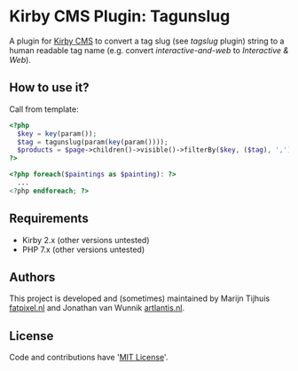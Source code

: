 # Kirby CMS Plugin: Tagunslug

A plugin for [Kirby CMS](http://getkirby.com) to convert a tag slug (see *tagslug* plugin) string to a human readable tag name (e.g. convert *interactive-and-web* to *Interactive & Web*).

## How to use it?

Call from template:

```php
<?php
  $key = key(param());
  $tag = tagunslug(param(key(param())));
  $products = $page->children()->visible()->filterBy($key, ($tag), ',')->flip()->paginate(24);
?>

<?php foreach($paintings as $painting):	?>
  ...
<?php endforeach; ?>
```

## Requirements

- Kirby 2.x (other versions untested)
- PHP 7.x (other versions untested)

## Authors

This project is developed and (sometimes) maintained by Marijn Tijhuis [fatpixel.nl](https://fatpixel.nl) and Jonathan van Wunnik [artlantis.nl](https://artlantis.nl).

## License

Code and contributions have '[MIT License](./license.md)'.
